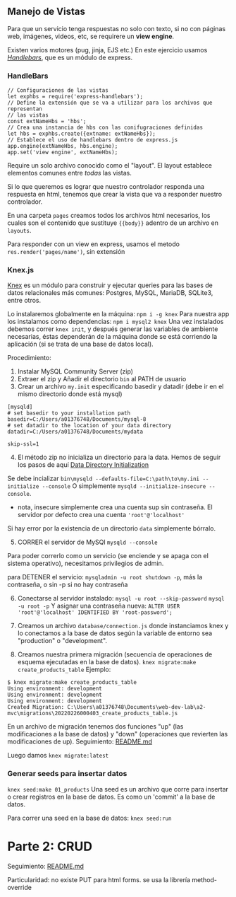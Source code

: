 ## Manejo de Vistas

Para que un servicio tenga respuestas no solo con texto, si no con páginas web, imágenes, videos, etc, se requirere un **view engine**.

Existen varios motores (pug, jinja, EJS etc.) En este ejercicio usamos [*Handlebars*](https://www.npmjs.com/package/express-handlebars), que es un módulo de express.

### HandleBars
```
// Configuraciones de las vistas
let exphbs = require('express-handlebars');
// Define la extensión que se va a utilizar para los archivos que representan
// las vistas
const extNameHbs = 'hbs';
// Crea una instancia de hbs con las conifugraciones definidas
let hbs = exphbs.create({extname: extNameHbs});
// Establece el uso de handlebars dentro de express.js
app.engine(extNameHbs, hbs.engine);
app.set('view engine', extNameHbs);
```

Require un solo archivo conocido como el "layout".
El layout establece elementos comunes entre _todas_ las vistas.

Si lo que queremos es lograr que nuestro controlador responda una respuesta en html, tenemos que crear la vista que va a responder nuestro controlador.

En una carpeta `pages` creamos todos los archivos html necesarios, los cuales son el contenido que sustituye `{{body}}` adentro de un archivo en `layouts`.

Para responder con un view en express, usamos el metodo `res.render('pages/name')`, sin extensión


### Knex.js
[Knex](http://knexjs.org/) es un módulo para construir y ejecutar queries para las bases de datos relacionales más comunes: Postgres, MySQL, MariaDB, SQLite3, entre otros.

Lo instalaremos globalmente en la máquina: `npm i -g knex`
Para nuestra app los instalamos como dependencias: `npm i mysql2 knex`
Una vez instalados debemos correr `knex init`,
y después generar las variables de ambiente necesarias, éstas dependerán de la máquina donde se está corriendo la aplicación (si se trata de una base de datos local).

Procedimiento:
1. Instalar MySQL Community Server (zip)
2. Extraer el zip y Añadir el directorio `bin` al PATH de usuario
3. Crear un archivo `my.init` especificando basedir y datadir (debe ir en el mismo directorio donde está mysql)
```
[mysqld]
# set basedir to your installation path
basedir=C:/Users/a01376748/Documents/mysql-8
# set datadir to the location of your data directory
datadir=C:/Users/a01376748/Documents/mydata

skip-ssl=1
```

4. El método zip no inicializa un directorio para la data. Hemos de seguir los pasos de aquí [Data Directory Initialization](https://dev.mysql.com/doc/refman/8.0/en/data-directory-initialization.html#data-directory-initialization-overview)

Se debe incializar `bin\mysqld --defaults-file=C:\path\to\my.ini
   --initialize --console`
O simplemente `mysqld --initialize-insecure --console`.
* nota, insecure simplemente crea una cuenta sup sin contraseña.
El servidor por defecto crea una cuenta `'root'@'localhost'`

Si hay error por la existencia de un directorio `data` simplemente bórralo.

5. CORRER el servidor de MySQl
`mysqld --console`

Para poder correrlo como un servicio (se enciende y se apaga con el sistema operativo), necesitamos privilegios de admin.

para DETENER el servicio:
`mysqladmin -u root shutdown -p`, más la contraseña, o sin -p si no hay contraseña

6. Conectarse al servidor instalado:
`mysql -u root --skip-password`
`mysql -u root -p`
Y asignar una contraseña nueva: `ALTER USER 'root'@'localhost' IDENTIFIED BY 'root-password';`

7. Creamos un archivo `database/connection.js` donde instanciamos knex y lo conectamos a la base de datos según la variable de entorno sea "production" o "development".

8. Creamos nuestra primera migración (secuencia de operaciones de esquema ejecutadas en la base de datos). `knex migrate:make create_products_table`
Ejemplo:
```A01376748@CCMCDT209-21 MINGW64 ~/Documents/web-dev-lab/a2-mvc (main)
$ knex migrate:make create_products_table
Using environment: development
Using environment: development
Using environment: development
Created Migration: C:\Users\a01376748\Documents\web-dev-lab\a2-mvc\migrations\20220226000403_create_products_table.js
```

En un archivo de migración tenemos dos funciones "up" (las modificaciones a la base de datos) y "down" (operaciones que revierten las modificaciones de up).
Seguimiento: [README.md](https://github.com/luisjglz/TC3052-202211/tree/main/Actividad02)

Luego damos `knex migrate:latest`

### Generar seeds para insertar datos
`knex seed:make 01_products`
Una seed es un archivo que corre para insertar o crear registros en la base de datos. Es como un 'commit' a la base de datos.

Para correr una seed en la base de datos:
`knex seed:run`


# Parte 2: CRUD

Seguimiento: [README.md](https://github.com/luisjglz/TC3052-202211/tree/main/Actividad03)

Particularidad: no existe PUT para html forms. se usa la librería method-override
